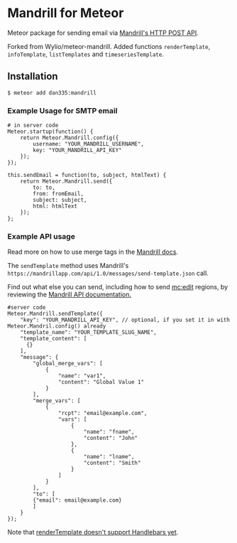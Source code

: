 Mandrill for Meteor
===============

Meteor package for sending email via [Mandrill's HTTP POST API](https://mandrillapp.com/api/docs/).

Forked from Wylio/meteor-mandrill.  Added functions `renderTemplate`, `infoTemplate`, `listTemplates` and `timeseriesTemplate`.

##  Installation

    $ meteor add dan335:mandrill


### Example Usage for SMTP email
    # in server code
    Meteor.startup(function() {
        return Meteor.Mandrill.config({
            username: "YOUR_MANDRILL_USERNAME",
            key: "YOUR_MANDRILL_API_KEY"
        });
    });

    this.sendEmail = function(to, subject, htmlText) {
        return Meteor.Mandrill.send({
            to: to,
            from: fromEmail,
            subject: subject,
            html: htmlText
        });
    };

### Example API usage

Read more on how to use merge tags in the [Mandrill docs](http://help.mandrill.com/entries/21678522-How-do-I-use-merge-tags-to-add-dynamic-content-).

The `sendTemplate` method uses Mandrill's `https://mandrillapp.com/api/1.0/messages/send-template.json` call.

Find out what else you can send, including how to send [mc:edit](http://help.mandrill.com/entries/21694286-How-do-I-add-dynamic-content-using-editable-regions-in-my-template-) regions, by reviewing the [Mandrill API documentation.](https://mandrillapp.com/api/docs/messages.JSON.html#method=send-template)

    #server code
    Meteor.Mandrill.sendTemplate({
        "key": "YOUR_MANDRILL_API_KEY", // optional, if you set it in with Meteor.Mandril.config() already
        "template_name": "YOUR_TEMPLATE_SLUG_NAME",
        "template_content": [
          {}
        ],
        "message": {
            "global_merge_vars": [
                {
                    "name": "var1",
                    "content": "Global Value 1"
                }
            ],
            "merge_vars": [
                {
                    "rcpt": "email@example.com",
                    "vars": [
                        {
                            "name": "fname",
                            "content": "John"
                        },
                        {
                            "name": "lname",
                            "content": "Smith"
                        }
                    ]
                }
            ],
            "to": [
            {"email": email@example.com}
            ]
        }
    });

Note that [renderTemplate doesn't support Handlebars yet](http://longreply.com/r/af605d8b).
